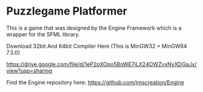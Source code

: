 # Puzzlegame Platformer
This is a game that was designed by the Engine Framework which is a wrapper for the SFML library.

Download 32bit And 64bit Compiler Here
(This is MinGW32 + MinGW64 7.3.0)

https://drive.google.com/file/d/1eP2pXOpo5BoWE7jLX24OWZvxNyXDGaJx/view?usp=sharing

Find the Engine repository here: https://github.com/jmscreation/Engine
